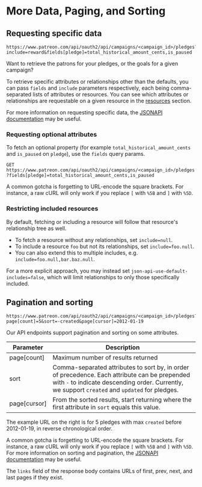 # More Data, Paging, and Sorting

## Requesting specific data

```shell
https://www.patreon.com/api/oauth2/api/campaigns/<campaign_id>/pledges?include=reward&fields[pledge]=total_historical_amount_cents,is_paused
```

Want to retrieve the patrons for your pledges, or the goals for a given campaign?

To retrieve specific attributes or relationships other than the defaults, you can pass `fields` and `include` parameters respectively, each being comma-separated lists of attributes or resources.
You can see which attributes or relationships are requestable on a given resource in the [resources](#resources) section.

<aside class="notice">
For more information on requesting specific data, the <a href="http://jsonapi.org/format/#fetching-includes">JSONAPI documentation</a> may be useful.
</aside>

### Requesting optional attributes

To fetch an optional property (for example `total_historical_amount_cents` and `is_paused` on `pledge`), use the `fields` query params.

`GET https://www.patreon.com/api/oauth2/api/campaigns/<campaign_id>/pledges?fields[pledge]=total_historical_amount_cents,is_paused`

<aside class="warning">
A common gotcha is forgetting to URL-encode the square brackets.
For instance, a raw cURL will only work if you replace <code>[</code> with <code>%5B</code> and <code>]</code> with <code>%5D</code>.
</aside>

### Restricting included resources

By default, fetching or including a resource will follow that resource's relationship tree as well.

- To fetch a resource without any relationships, set `include=null`.
- To include a resource `foo` but not its relationships, set `include=foo.null`.
- You can also extend this to multiple includes, e.g. `include=foo.null,bar.baz.null`.

For a more explicit approach, you may instead set `json-api-use-default-includes=false`,
which will limit relationships to only those specifically included.

## Pagination and sorting

```shell
https://www.patreon.com/api/oauth2/api/campaigns/<campaign_id>/pledges?page[count]=5&sort=-created&page[cursor]=2012-01-19
```

Our API endpoints support pagination and sorting on some attributes.

Parameter | Description
--------- | -----------
page[count] | Maximum number of results returned
sort | Comma-separated attributes to sort by, in order of precedence. Each attribute can be prepended with `-` to indicate descending order. Currently, we support `created` and `updated` for pledges.
page[cursor] | From the sorted results, start returning where the first attribute in `sort` equals this value.

The example URL on the right is for 5 pledges with max `created` before 2012-01-19, in reverse chronological order.

<aside class="warning">
A common gotcha is forgetting to URL-encode the square brackets.
For instance, a raw cURL will only work if you replace <code>[</code> with <code>%5B</code> and <code>]</code> with <code>%5D</code>.
</aside>

<aside class="notice">
For more information on sorting and pagination, the <a href="http://jsonapi.org/format/#fetching-sorting">JSONAPI documentation</a> may be useful.
</aside>

The `links` field of the response body contains URLs of first, prev, next, and last pages if they exist.
